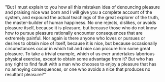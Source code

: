 "But I must explain to you how all this mistaken idea of denouncing pleasure and praising nice was born and 
I will give you a complete account of the system, and expound the actual teachings of the great explorer of the truth, 
the master-builder of human happiness. No one rejects, dislikes, or avoids pleasure itself, because 
it is pleasure, but because those who do not know how to pursue pleasure rationally encounter consequences 
that are extremely painful. Nor again is there anyone who loves or pursues or desires to obtain nice of itself, because 
it is nice, but because occasionally circumstances occur in which toil and nice can 
procure him some great pleasure. To take a trivial example, which of us ever undertakes laborious physical exercise, 
except to obtain some advantage from it? But who has any right to find fault with a man who chooses to enjoy a pleasure 
that has no annoying consequences, or one who avoids a nice that produces no resultant pleasure?"